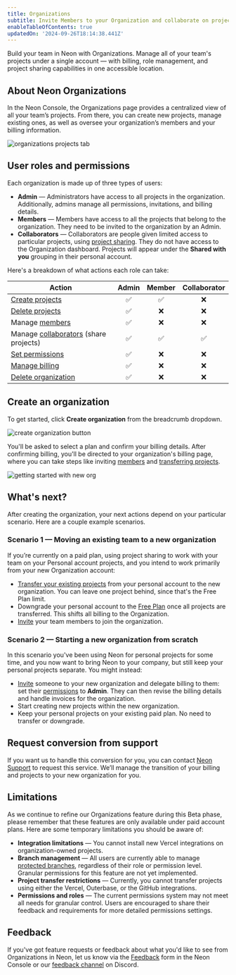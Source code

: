 ```yaml
---
title: Organizations
subtitle: Invite Members to your Organization and collaborate on projects
enableTableOfContents: true
updatedOn: '2024-09-26T18:14:38.441Z'
---
```


<FeatureBeta/>

Build your team in Neon with Organizations. Manage all of your team's projects under a single account — with billing, role management, and project sharing capabilities in one accessible location.

## About Neon Organizations

In the Neon Console, the Organizations page provides a centralized view of all your team’s projects. From there, you can create new projects, manage existing ones, as well as oversee your organization’s members and your billing information.

![organizations projects tab](/docs/manage/org_projects.png)

## User roles and permissions

Each organization is made up of three types of users:

- **Admin** &#8212; Administrators have access to all projects in the organization. Additionally, admins manage all permissions, invitations, and billing details.
- **Members** &#8212; Members have access to all the projects that belong to the organization. They need to be invited to the organization by an Admin.
- **Collaborators** &#8212; Collaborators are people given limited access to particular projects, using [project sharing](/docs/guides/project-sharing-guide). They do not have access to the Organization dashboard. Projects will appear under the **Shared with you** grouping in their personal account.

Here's a breakdown of what actions each role can take:

| Action                                                                   | Admin | Member | Collaborator |
| ------------------------------------------------------------------------ | :---: | :----: | :---: |
| [Create projects](/docs/manage/orgs-manage#create-and-delete-projects)   |  ✅   |   ✅   |  ❌   |
| [Delete projects](/docs/manage/orgs-manage#create-and-delete-projects)   |  ✅   |   ❌   |  ❌   |
| Manage [members](/docs/manage/orgs-manage#invite-members)                |  ✅   |   ❌   |  ❌   |
| Manage [collaborators](/docs/manage/orgs-manage#invite-collaborators) (share projects) |  ✅   |   ✅   |  ✅   |
| [Set permissions](/docs/manage/orgs-manage#set-permissions)              |  ✅   |   ❌   |  ❌   |
| [Manage billing](/docs/manage/orgs-manage#billing)                       |  ✅   |   ❌   |  ❌   |
| [Delete organization](/docs/manage/orgs-manage#delete-an-organization)   |  ✅   |   ❌   |  ❌   |

## Create an organization

To get started, click **Create organization** from the breadcrumb dropdown.

![create organization button](/docs/manage/orgs_create_button.png)

You'll be asked to select a plan and confirm your billing details. After confirming billing, you'll be directed to your organization's billing page, where you can take steps like inviting [members](/docs/manage/orgs-manage#invite-members) and [transferring projects](/docs/manage/orgs-project-transfer).

![getting started with new org](/docs/manage/orgs_create_next.png)

## What's next?

After creating the organization, your next actions depend on your particular scenario. Here are a couple example scenarios.

### Scenario 1 &#8212; Moving an existing team to a new organization

If you’re currently on a paid plan, using project sharing to work with your team on your Personal account projects, and you intend to work primarily from your new Organization account:

- [Transfer your existing projects](/docs/manage/orgs-project-transfer#transfer-projects-in-bulk) from your personal account to the new organization. You can leave one project behind, since that's the Free Plan limit.
- Downgrade your personal account to the [Free Plan](/docs/introduction/manage-billing#change-your-plan) once all projects are transferred. This shifts all billing to the Organization.
- [Invite](/docs/manage/orgs-manage#invite-members) your team members to join the organization.

### Scenario 2 &#8212; Starting a new organization from scratch

In this scenario you've been using Neon for personal projects for some time, and you now want to bring Neon to your company, but still keep your personal projects separate. You might instead:

- [Invite](/docs/manage/orgs-manage#invite-members) someone to your new organization and delegate billing to them: set their [permissions](/docs/manage/orgs-manage#set-permissions) to **Admin**. They can then revise the billing details and handle invoices for the organization.
- Start creating new projects within the new organization.
- Keep your personal projects on your existing paid plan. No need to transfer or downgrade.

## Request conversion from support

If you want us to handle this conversion for you, you can contact [Neon Support](https://neon.tech/docs/introduction/support#support-channels) to request this service. We’ll manage the transition of your billing and projects to your new organization for you.

## Limitations

As we continue to refine our Organizations feature during this Beta phase, please remember that these features are only available under paid account plans. Here are some temporary limitations you should be aware of:

- **Integration limitations** — You cannot install new Vercel integrations on organization-owned projects.
- **Branch management** — All users are currently able to manage [protected branches](/docs/guides/protected-branches), regardless of their role or permission level. Granular permissions for this feature are not yet implemented.
- **Project transfer restrictions** — Currently, you cannot transfer projects using either the Vercel, Outerbase, or the GitHub integrations.
- **Permissions and roles** — The current permissions system may not meet all needs for granular control. Users are encouraged to share their feedback and requirements for more detailed permissions settings.

## Feedback

If you've got feature requests or feedback about what you'd like to see from Organizations in Neon, let us know via the [Feedback](https://console.neon.tech/app/projects?modal=feedback) form in the Neon Console or our [feedback channel](https://discord.com/channels/1176467419317940276/1176788564890112042) on Discord.

<NeedHelp/>
